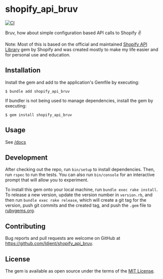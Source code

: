 # shopify_api_bruv
[![CI](https://github.com/Idjent/shopify_api_bruv/actions/workflows/build.yml/badge.svg)](https://github.com/Idjent/shopify_api_bruv/actions/workflows/build.yml)

Bruv, how about simple configuration based API calls to Shopify ✌️

Note: Most of this is based on the official and maintained [Shopify API Library](https://github.com/Shopify/shopify-api-ruby) gem by Shopify and was created mostly to make my life easier and for personal use and education.

## Installation

Install the gem and add to the application's Gemfile by executing:

    $ bundle add shopify_api_bruv

If bundler is not being used to manage dependencies, install the gem by executing:

    $ gem install shopify_api_bruv

## Usage

See [/docs](docs/README.md)

## Development

After checking out the repo, run `bin/setup` to install dependencies. Then, run `rspec` to run the tests. You can also run `bin/console` for an interactive prompt that will allow you to experiment.

To install this gem onto your local machine, run `bundle exec rake install`. To release a new version, update the version number in `version.rb`, and then run `bundle exec rake release`, which will create a git tag for the version, push git commits and the created tag, and push the `.gem` file to [rubygems.org](https://rubygems.org).

## Contributing

Bug reports and pull requests are welcome on GitHub at https://github.com/Idjent/shopify_api_bruv.

## License

The gem is available as open source under the terms of the [MIT License](https://opensource.org/licenses/MIT).

